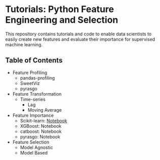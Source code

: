 # Tutorials: Python Feature Engineering and Selection

This repository contains tutorials and code to enable data scientists to easily create new features and evaluate their importance for supervised machine learning.

## Table of Contents
* Feature Profiling
    * pandas-profiling
    * SweetViz
    * pyrasgo
* Feature Transformation
    * Time-series
      * Lag
      * Moving Average
* Feature Importance
  * Scikit-learn: [Notebook](https://github.com/rasgointelligence/Tutorials/blob/main/Feature%20Importance/Sklearn%20Feature%20Importance.ipynb)
  * XGBoost: Notebook
  * catboost: Notebook
  * pyrasgo: Notebook
* Feature Selection
  * Model Agnostic
  * Model Based
